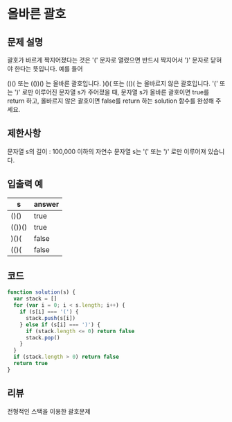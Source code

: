 # 올바른 괄호

## 문제 설명

괄호가 바르게 짝지어졌다는 것은 '(' 문자로 열렸으면 반드시 짝지어서 ')' 문자로 닫혀야 한다는 뜻입니다. 예를 들어

()() 또는 (())() 는 올바른 괄호입니다.
)()( 또는 (()( 는 올바르지 않은 괄호입니다.
'(' 또는 ')' 로만 이루어진 문자열 s가 주어졌을 때, 문자열 s가 올바른 괄호이면 true를 return 하고, 올바르지 않은 괄호이면 false를 return 하는 solution 함수를 완성해 주세요.

## 제한사항

문자열 s의 길이 : 100,000 이하의 자연수
문자열 s는 '(' 또는 ')' 로만 이루어져 있습니다.

## 입출력 예

| s      | answer |
| ------ | ------ |
| ()()   | true   |
| (())() | true   |
| )()(   | false  |
| (()(   | false  |

## 코드

```js
function solution(s) {
  var stack = []
  for (var i = 0; i < s.length; i++) {
    if (s[i] === '(') {
      stack.push(s[i])
    } else if (s[i] === ')') {
      if (stack.length <= 0) return false
      stack.pop()
    }
  }
  if (stack.length > 0) return false
  return true
}
```

## 리뷰

전형적인 스택을 이용한 괄호문제
